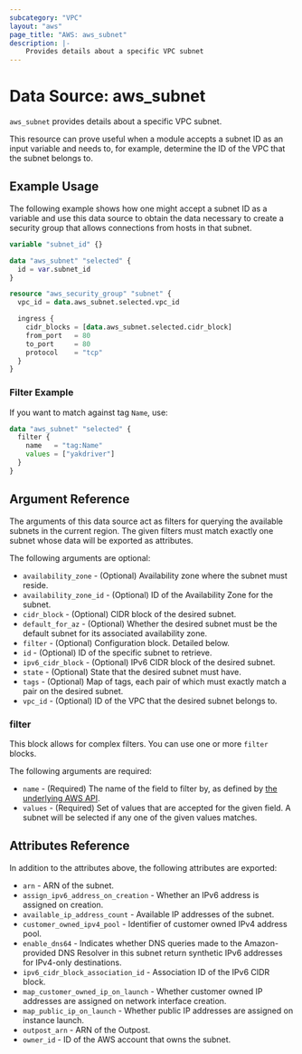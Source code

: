 ```yaml
---
subcategory: "VPC"
layout: "aws"
page_title: "AWS: aws_subnet"
description: |-
    Provides details about a specific VPC subnet
---
```


# Data Source: aws_subnet

`aws_subnet` provides details about a specific VPC subnet.

This resource can prove useful when a module accepts a subnet ID as an input variable and needs to, for example, determine the ID of the VPC that the subnet belongs to.

## Example Usage

The following example shows how one might accept a subnet ID as a variable and use this data source to obtain the data necessary to create a security group that allows connections from hosts in that subnet.

```terraform
variable "subnet_id" {}

data "aws_subnet" "selected" {
  id = var.subnet_id
}

resource "aws_security_group" "subnet" {
  vpc_id = data.aws_subnet.selected.vpc_id

  ingress {
    cidr_blocks = [data.aws_subnet.selected.cidr_block]
    from_port   = 80
    to_port     = 80
    protocol    = "tcp"
  }
}
```

### Filter Example

If you want to match against tag `Name`, use:

```terraform
data "aws_subnet" "selected" {
  filter {
    name   = "tag:Name"
    values = ["yakdriver"]
  }
}
```

## Argument Reference

The arguments of this data source act as filters for querying the available subnets in the current region. The given filters must match exactly one subnet whose data will be exported as attributes.

The following arguments are optional:

* `availability_zone` - (Optional) Availability zone where the subnet must reside.
* `availability_zone_id` - (Optional) ID of the Availability Zone for the subnet.
* `cidr_block` - (Optional) CIDR block of the desired subnet.
* `default_for_az` - (Optional) Whether the desired subnet must be the default subnet for its associated availability zone.
* `filter` - (Optional) Configuration block. Detailed below.
* `id` - (Optional) ID of the specific subnet to retrieve.
* `ipv6_cidr_block` - (Optional) IPv6 CIDR block of the desired subnet.
* `state` - (Optional) State that the desired subnet must have.
* `tags` - (Optional) Map of tags, each pair of which must exactly match a pair on the desired subnet.
* `vpc_id` - (Optional) ID of the VPC that the desired subnet belongs to.

### filter

This block allows for complex filters. You can use one or more `filter` blocks.

The following arguments are required:

* `name` - (Required) The name of the field to filter by, as defined by [the underlying AWS API](http://docs.aws.amazon.com/AWSEC2/latest/APIReference/API_DescribeSubnets.html).
* `values` - (Required) Set of values that are accepted for the given field. A subnet will be selected if any one of the given values matches.

## Attributes Reference

In addition to the attributes above, the following attributes are exported:

* `arn` - ARN of the subnet.
* `assign_ipv6_address_on_creation` - Whether an IPv6 address is assigned on creation.
* `available_ip_address_count` - Available IP addresses of the subnet.
* `customer_owned_ipv4_pool` - Identifier of customer owned IPv4 address pool.
* `enable_dns64` - Indicates whether DNS queries made to the Amazon-provided DNS Resolver in this subnet return synthetic IPv6 addresses for IPv4-only destinations.
* `ipv6_cidr_block_association_id` - Association ID of the IPv6 CIDR block.
* `map_customer_owned_ip_on_launch` - Whether customer owned IP addresses are assigned on network interface creation.
* `map_public_ip_on_launch` - Whether public IP addresses are assigned on instance launch.
* `outpost_arn` - ARN of the Outpost.
* `owner_id` - ID of the AWS account that owns the subnet.
